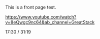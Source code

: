 This is a front page test.

https://www.youtube.com/watch?v=8eQwgc9nc64&ab_channel=GreatStack

17:30 / 31:19